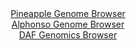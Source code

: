 <div id="Pineapple_Genome_Browser" align="center">
  <a href="https://igv.org/app/?sessionURL=blob:zZJdb5swFIb_i6VWm0TAhgABqZrIRz.WJt2aplFbVcgBA1YBE9sJaaL8951Vm3bTi.Zi0yQuzJHB7_v42aMNk4qLGoXINolrEoIMpArRzmjVlGxKK6ZQmNFSMQNJljHJ6oShcI8yqjSd317Dl4XWjQoti.umU9E6F6ZyTFrRnahpq8xEVNZAlCVdCkm1kMrqS7oRFs83nZYtadOYcLZjulZKNbVo2RSiVsJqWJ3HLfwv_j2Kc1aLisXVutT8LUAMeSBjamb0S7SYRUnClBqz16v0LBpfRffOaP544Q0e5zeXi7m3OJ3xvKZ6LdnZiX2elYJcKbs76Y3b0WA54t2tHFwruxqdOMPT0bbhkqkz4pOe45Ie9gANr1O2_Z9aw8OPbP4yJMnqRpctIFiJbjK.uxg0q4fbrf04_P5ucx8dDFSKZA0uoKSQfkiw4WDPcG2v83NJegbGAfCRgqPw6dlAWtLkBbY_7ZF.bcAYpNhq_SaPgYRMmURhJ8DYJ0Fgu12_i4OAHIw9Wsvy78E9n98GPrYj2_bijJcadE5jVTfKpHVtbpLMzHdH0iy.ntj9xWrSL9JifiOi3d3CA7DbtUuGKSzed8kHChDg7Rqh7kdy_RP7PhLE1MtjlbuI.pPp_ezyoZrefes.FFOcA5t.P1_tdPQuoB7UPQ5OJmRFNeyHCbz.sm5DJae1hsGGK77kJdevC.AoWhQS2wF5USJKATYimS8_YQMbxMWf_0jqHJ4PPwA-">Pineapple Genome Browser</a>
</div>
<div id="Alphonso_Genome_Browser" align="center">
  <a href="https://igv.org/app/?sessionURL=blob:zZJfa9swFMW_i6BlA8eW7dipDWW4aZvlD22XzE1JKUa2ZVuJLLmS4jQJ.e5Ty8ZeVmgeNgZ6kC5Xuucc_fagxUISzkAIHNP2TNsGBpAV38xQ3VB8g2osQVggKrEBBC6wwCzDINyDAkmF4ulE36yUamRoWUQ1nRqxkpvSNVGNdpyhjTQzXlt9TilKuUCKC2ldCNRyi5RtZ4NT1DSmnu2anpUjhSxEm4ozya0GszLZ6PeSX6WkxIzXOKnXVJE3AYnWozXmZoG.RPNZlGVYyjHeDvPzaDyM7t2reDHw.4v49us89uenM1IypNYCn48Geb_LJ.5tFKcX3XTEVmjGlHz2WHniXp5evTREYHlu9.wz17OD7mswhOX45X_yrBc50re_TKfz6HK8mlMy3roLbxvdDvuDScz4H3074GAAyrO15gBkleiFNjRc6Bue43det_aZAWGg0xGcgPDxyQBKoGyl2x_3QG0bTQuQ.Hn9Bo4BuMixAGEngLBnB4HjdXtdGAT2wdiDtaB_L9rreBr0oBM5jp8UhCqNcp5I1kgTMWa2WWGWuyOzpCy4eEjVwIdbIqrdKrhaPlRni7vvZPhOlgbQo9..Txv9iKJ_Qt1HhJgqPRa16bdJ01Z8XNzdT.DLc3PiXC9HaInsza77fkDHhVNwUSOl.3VFH3_y1iJBEFO60BJJUkKJ2s51jnwDQttxNbYg45RrDoEo00_QgIbtwc._8XQPT4cf">Alphonso Genome Browser</a>
</div>


<div id="DAF_Genomics_Browser" align="center">
  <a href="https://igv.org/app/?sessionURL=blob:tZFra9swFIb_i6D95EtkO3FsCMPJki1ktCyXBlJKOLWPbTHbsiW5SRry3yfclsEujEEHkpA4l_fVec7kCYVkvCIhcSzatyglBpE5P6ygrAu8gRIlCVMoJBpEYIoCqxhJeCYpSAWb5RddmStVy9C2E0jNDCteslha0rWgNiVvVY461XQsKOGZV3CQVsxLnazAhqLOeSW5DXGMUpo9u8Yq2x9AH2.xfdcS92VbKNap7rUJbSyxUtBuWZXg8S9G_oOyXuxDtF1FXf0CT_NkFC3m0Z073ew.DSa7ze3n7WawvV6xrALVChw1ay9r6hsYN_P18OCOIWbV0mH959n8yv14PT3WTKAcUZ8O3T4dUpdcDFLwuNUISJwLGlLP8J2h4Xie.Xp1.wM9A8EZCe8fDKIExN90.v2ZqFOtQRGJTdsxMwgXCQoSmkGv59MgcPqe7_WCgF6MM2lF8c4kZ5tl4PecyHEG1iOUWj9lRTc.LfRr8L0w_tRZ73_FNF1NjriKZJOe1pOv7tPd425x5cwGmSzH8W9Bedr_Hz.WclGC0qGX5ysWKLReiZX6wcW9PFy.Aw--">DAF Genomics Browser</a>
</div>
